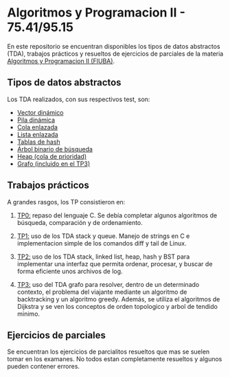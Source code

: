 # Algoritmos y Programacion II - 75.41/95.15

En este repositorio se encuentran disponibles los tipos de datos abstractos (TDA), trabajos prácticos y resueltos de ejercicios de parciales de la materia [Algoritmos y Programacion II (FIUBA)](https://algoritmos-rw.github.io/algo2/).

## Tipos de datos abstractos

Los TDA realizados, con sus respectivos test, son:

- [Vector dinámico](https://github.com/FacuMastri/7541-Algo2/tree/master/Vector-dinamico)
- [Pila dinámica](https://github.com/FacuMastri/7541-Algo2/tree/master/Pila-dinamica)
- [Cola enlazada](https://github.com/FacuMastri/7541-Algo2/tree/master/Cola-enlazada)
- [Lista enlazada](https://github.com/FacuMastri/7541-Algo2/tree/master/Lista-enlazada)
- [Tablas de hash](https://github.com/FacuMastri/7541-Algo2/tree/master/Hash)
- [Árbol binario de búsqueda](https://github.com/FacuMastri/7541-Algo2/tree/master/ABB)
- [Heap (cola de prioridad)](https://github.com/FacuMastri/7541-Algo2/tree/master/Heap)
- [Grafo (incluido en el TP3)](https://github.com/FacuMastri/7541-Algo2/tree/master/tp3)

## Trabajos prácticos

A grandes rasgos, los TP consistieron en:

1. [TP0:](https://github.com/FacuMastri/7541-Algo2/tree/master/tp0) repaso del lenguaje C. Se debía completar algunos algoritmos de búsqueda, comparación y de ordenamiento.

2. [TP1:](https://github.com/FacuMastri/7541-Algo2/tree/master/tp1) uso de los TDA stack y queue. Manejo de strings en C e implementacion simple de los comandos diff y tail de Linux.

3. [TP2:](https://github.com/FacuMastri/7541-Algo2/tree/master/tp2) uso de los TDA stack, linked list, heap, hash y BST para implementar una interfaz que permita ordenar, procesar, y buscar de forma eficiente unos archivos de log.

4. [TP3:](https://github.com/FacuMastri/7541-Algo2/tree/master/tp3) uso del TDA grafo para resolver, dentro de un determinado contexto, el problema del viajante mediante un algoritmo de backtracking y un algoritmo greedy. Además, se utiliza el algoritmos de Dijkstra y se ven los conceptos de orden topologico y arbol de tendido minimo.

## Ejercicios de parciales

Se encuentran los ejercicios de parcialitos resueltos que mas se suelen tomar en los examanes. No todos estan completamente resueltos y algunos pueden contener errores.


